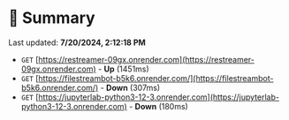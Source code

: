 # 📖 Summary
Last updated: **7/20/2024, 2:12:18 PM**

- `GET` [https://restreamer-09gx.onrender.com](https://restreamer-09gx.onrender.com) - **Up** (1451ms)
- `GET` [https://filestreambot-b5k6.onrender.com/](https://filestreambot-b5k6.onrender.com/) - **Down** (307ms)
- `GET` [https://jupyterlab-python3-12-3.onrender.com](https://jupyterlab-python3-12-3.onrender.com) - **Down** (180ms)
